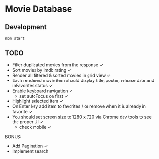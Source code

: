 # Movie Database

## Development

```
npm start
```

## TODO

- Filter duplicated movies from the response ✓
- Sort movies by imdb rating ✓
- Render all filtered & sorted movies in grid view ✓
- Each rendered movie item should display title, poster, release date and inFavorites status ✓
- Enable keyboard navigation ✓
  - set autoFocus on first ✓
- Highlight selected item ✓
- On Enter key add item to favorites / or remove when it is already in favorite ✓
- You should set screen size to 1280 x 720 via Chrome dev tools to see the proper UI ✓
  - check mobile ✓

BONUS:
- Add Pagination ✓
- Implement search
